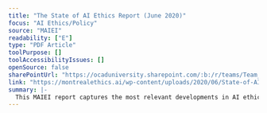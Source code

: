 ```yaml
---
title: "The State of AI Ethics Report (June 2020)"
focus: "AI Ethics/Policy"
source: "MAIEI"
readability: ["E"]
type: "PDF Article"
toolPurpose: []
toolAccessibilityIssues: []
openSource: false
sharePointUrl: "https://ocaduniversity.sharepoint.com/:b:/r/teams/Team_WeCount/Shared%20Documents/Resources%20and%20Tools/Literature%20(curated)/The-State-of-AI-Ethics-Report-June-2020.pdf?csf=1&web=1&e=2wAvHs"
link: "https://montrealethics.ai/wp-content/uploads/2020/06/State-of-AI-Ethics-June-2020-report.pdf"
summary: |-
  This MAIEI report captures the most relevant developments in AI ethics as of June 2020.
---
```


